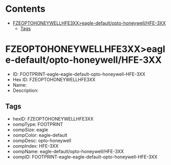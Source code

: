 



Contents
========

* [FZEOPTOHONEYWELLHFE3XX>eagle-default/opto-honeywell/HFE-3XX](#fzeoptohoneywellhfe3xxeagle-defaultopto-honeywellhfe-3xx)
	* [Tags](#tags)

# FZEOPTOHONEYWELLHFE3XX>eagle-default/opto-honeywell/HFE-3XX

- ID: FOOTPRINT-eagle-eagle-default-opto-honeywell-HFE-3XX
- Hex ID: FZEOPTOHONEYWELLHFE3XX
- Name: 
- Description: 

## Tags

- hexID: FZEOPTOHONEYWELLHFE3XX
- oompType: FOOTPRINT
- oompSize: eagle
- oompColor: eagle-default
- oompDesc: opto-honeywell
- oompIndex: HFE-3XX
- oompName: eagle-default/opto-honeywell/HFE-3XX
- oompID: FOOTPRINT-eagle-eagle-default-opto-honeywell-HFE-3XX
